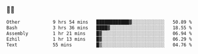 ### 👨‍💻

<!--START_SECTION:waka-->

```txt
Other            9 hrs 54 mins   ████████████▓░░░░░░░░░░░░   50.89 %
Bash             3 hrs 36 mins   ████▓░░░░░░░░░░░░░░░░░░░░   18.55 %
Assembly         1 hr 21 mins    █▓░░░░░░░░░░░░░░░░░░░░░░░   06.94 %
Ezhil            1 hr 13 mins    █▓░░░░░░░░░░░░░░░░░░░░░░░   06.29 %
Text             55 mins         █▒░░░░░░░░░░░░░░░░░░░░░░░   04.76 %
```

<!--END_SECTION:waka-->
